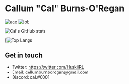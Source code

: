 # Callum "Cal" Burns-O'Regan
![age](https://img.shields.io/badge/Age-17yo-informational)
![job](https://img.shields.io/badge/Working%20as-High%20Schooler-informational)


![Cal's GitHub stats](https://github-readme-stats.vercel.app/api?username=CalRL&show_icons=true&theme=react)

[![Top Langs](https://github-readme-stats.vercel.app/api/top-langs/?username=CalRL&langs_count=20&theme=react)

## Get in touch
- Twitter: https://twitter.com/HuskiiRL
- Email: callumburnsoregan@gmail.com
- Discord: cal.#0001
